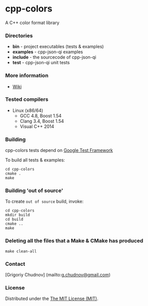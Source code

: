 cpp-colors
==========

A C++ color format library

### Directories

* **bin** - project executables (tests & examples)
* **examples** - cpp-json-qi examples
* **include** - the sourcecode of cpp-json-qi
* **test** - cpp-json-qi unit tests

### More information

* [Wiki](https://github.com/gchudnov/cpp-colors/wiki)

### Tested compilers

* Linux (x86/64)
   * GCC 4.8, Boost 1.54
   * Clang 3.4, Boost 1.54
   * Visual C++ 2014

### Building

cpp-colors tests depend on [Google Test Framework](https://code.google.com/p/googletest/)

To build all tests & examples:

```
cd cpp-colors
cmake .
make
```

### Building 'out of source'

To create `out of source` build, invoke: 

```
cd cpp-colors
mkdir build
cd build
cmake ..
make
```

### Deleting all the files that a Make & CMake has produced 

```
make clean-all
```

### Contact

[Grigoriy Chudnov] (mailto:g.chudnov@gmail.com)

### License

Distributed under the [The MIT License (MIT)](https://github.com/gchudnov/cpp-json-qi/blob/master/LICENSE).
